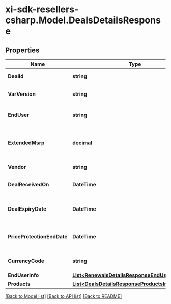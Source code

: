 # xi-sdk-resellers-csharp.Model.DealsDetailsResponse

## Properties

Name | Type | Description | Notes
------------ | ------------- | ------------- | -------------
**DealId** | **string** | Deal/Special bid number. | [optional] 
**VarVersion** | **string** | Most recent version number of the deal. | [optional] 
**EndUser** | **string** | The end user/customer&#39;s name. | [optional] 
**ExtendedMsrp** | **decimal** | Extended MSRP - Manufacturer Suggested Retail Price X Quantity. | [optional] 
**Vendor** | **string** | The vendor&#39;s name. | [optional] 
**DealReceivedOn** | **DateTime** | The date on which the deal starts. | [optional] 
**DealExpiryDate** | **DateTime** | Expiration date of the deal/Special bid. | [optional] 
**PriceProtectionEndDate** | **DateTime** | The date on which the price protection will end. | [optional] 
**CurrencyCode** | **string** | Country specific currency code. | [optional] 
**EndUserInfo** | [**List&lt;RenewalsDetailsResponseEndUserInfoInner&gt;**](RenewalsDetailsResponseEndUserInfoInner.md) |  | [optional] 
**Products** | [**List&lt;DealsDetailsResponseProductsInner&gt;**](DealsDetailsResponseProductsInner.md) |  | [optional] 

[[Back to Model list]](../README.md#documentation-for-models) [[Back to API list]](../README.md#documentation-for-api-endpoints) [[Back to README]](../README.md)

